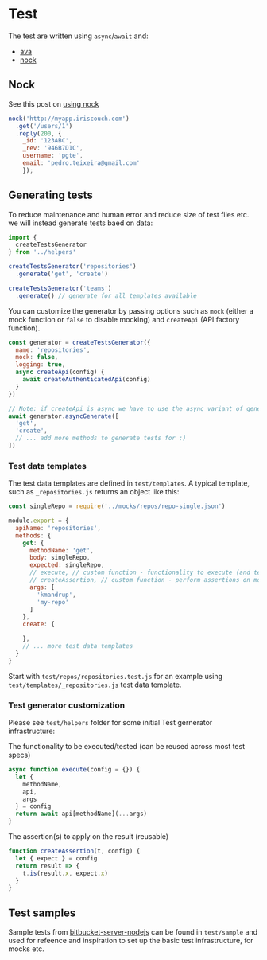 # Test

The test are written using `async`/`await` and:

- [ava](https://github.com/avajs/ava)
- [nock](https://www.npmjs.com/package/nock)

## Nock

See this post on [using nock](http://codejaxy.com/q/864687/javascript-ajax-xmlhttprequest-nock-nock-is-intercepting-my-request-but-my-ajax-request-is-erroring-out)

```js
nock('http://myapp.iriscouch.com')
  .get('/users/1')
  .reply(200, {
    _id: '123ABC',
    _rev: '946B7D1C',
    username: 'pgte',
    email: 'pedro.teixeira@gmail.com'
    });
```

## Generating tests

To reduce maintenance and human error and reduce size of test files etc. we will instead generate tests baed on data:

```js
import {
  createTestsGenerator
} from '../helpers'

createTestsGenerator('repositories')
  .generate('get', 'create')

createTestsGenerator('teams')
  .generate() // generate for all templates available
```

You can customize the generator by passing options such as `mock` (either a mock function or `false` to disable mocking) and `createApi` (API factory function).

```js
const generator = createTestsGenerator({
  name: 'repositories',
  mock: false,
  logging: true,
  async createApi(config) {
    await createAuthenticatedApi(config)
  }
})

// Note: if createApi is async we have to use the async variant of generate!
await generator.asyncGenerate([
  'get',
  'create',
  // ... add more methods to generate tests for ;)
])
```

### Test data templates

The test data templates are defined in `test/templates`.
A typical template, such as `_repositories.js` returns an object like this:

```js
const singleRepo = require('../mocks/repos/repo-single.json')

module.export = {
  apiName: 'repositories',
  methods: {
    get: {
      methodName: 'get',
      body: singleRepo,
      expected: singleRepo,
      // execute, // custom function - functionality to execute (and test)
      // createAssertion, // custom function - perform assertions on mocked response
      args: [
        'kmandrup',
        'my-repo'
      ]
    },
    create: {

    },
    // ... more test data templates
  }
}
```

Start with `test/repos/repositories.test.js` for an example using `test/templates/_repositories.js` test data template.

### Test generator customization

Please see `test/helpers` folder for some initial Test gernerator infrastructure:

The functionality to be executed/tested (can be reused across most test specs)

```js
async function execute(config = {}) {
  let {
    methodName,
    api,
    args
  } = config
  return await api[methodName](...args)
}
```

The assertion(s) to apply on the result (reusable)

```js
function createAssertion(t, config) {
  let { expect } = config
  return result => {
    t.is(result.x, expect.x)
  }
}
```

## Test samples

Sample tests from [bitbucket-server-nodejs](https://github.com/sternba/bitbucket-server-nodejs) can be found in `test/sample` and used for refeence and inspiration to set up the basic test infrastructure, for mocks etc.

